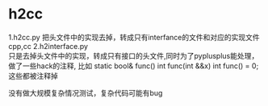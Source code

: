 # h2cc
1.h2cc.py 把头文件中的实现去掉，转成只有interfance的文件和对应的实现文件cpp,cc
2.h2interface.py  
只是去掉头文件中的实现，转成只有接口的头文件,同时为了pyplusplus能处理，做了一些hack的注释,
比如
 static bool& func()
 int func(int &&x)
 int func() = 0;
这些都被注释掉

没有做大规模复杂情况测试，复杂代码可能有bug
